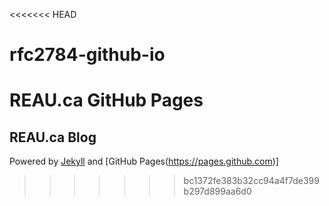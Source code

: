 <<<<<<< HEAD
# rfc2784-github-io
REAU.ca GitHub Pages
=======
## REAU.ca Blog

Powered by [Jekyll](https://jekyllrb.com/) and [GitHub Pages(https://pages.github.com)]
>>>>>>> bc1372fe383b32cc94a4f7de399b297d899aa6d0
